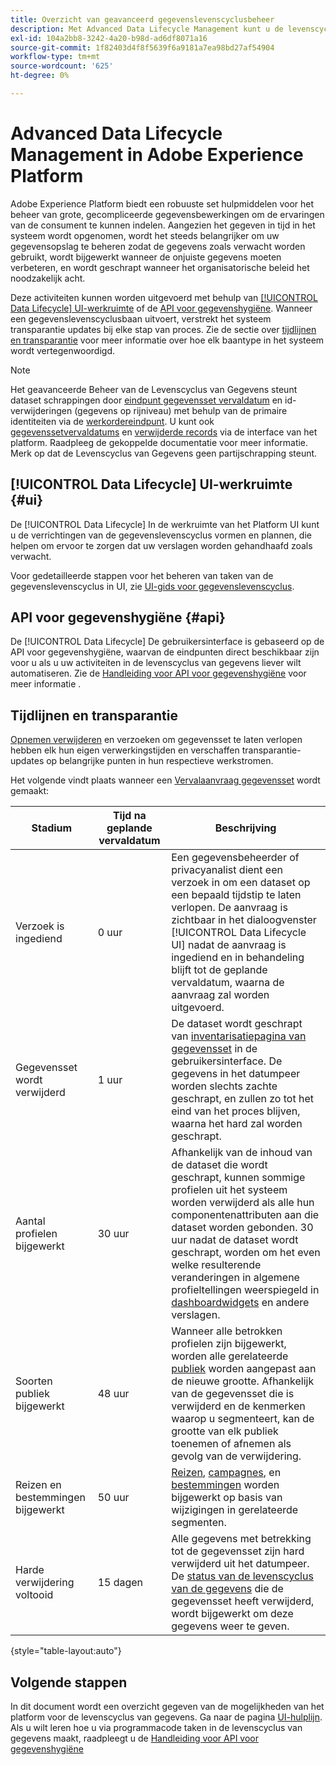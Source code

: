 ```yaml
---
title: Overzicht van geavanceerd gegevenslevenscyclusbeheer
description: Met Advanced Data Lifecycle Management kunt u de levenscyclus van uw gegevens beheren door verouderde of onjuiste gegevens bij te werken of te wissen.
exl-id: 104a2bb8-3242-4a20-b98d-ad6df8071a16
source-git-commit: 1f82403d4f8f5639f6a9181a7ea98bd27af54904
workflow-type: tm+mt
source-wordcount: '625'
ht-degree: 0%

---
```


# Advanced Data Lifecycle Management in Adobe Experience Platform

Adobe Experience Platform biedt een robuuste set hulpmiddelen voor het beheer van grote, gecompliceerde gegevensbewerkingen om de ervaringen van de consument te kunnen indelen. Aangezien het gegeven in tijd in het systeem wordt opgenomen, wordt het steeds belangrijker om uw gegevensopslag te beheren zodat de gegevens zoals verwacht worden gebruikt, wordt bijgewerkt wanneer de onjuiste gegevens moeten verbeteren, en wordt geschrapt wanneer het organisatorische beleid het noodzakelijk acht.

<!-- Platform's data lifecycle capabilities allow you to manage your stored data through the following:

* Scheduling automated dataset expirations
* Deleting individual records from one or all datasets

>[!IMPORTANT]
>
>Record deletes are meant to be used for data cleansing, removing anonymous data, or data minimization. They are **not** to be used for data subject rights requests (compliance) as pertaining to privacy regulations like the General Data Protection Regulation (GDPR). For all compliance use cases, use [Adobe Experience Platform Privacy Service](../privacy-service/home.md) instead. -->

Deze activiteiten kunnen worden uitgevoerd met behulp van [[!UICONTROL Data Lifecycle] UI-werkruimte](#ui) of de [API voor gegevenshygiëne](#api). Wanneer een gegevenslevenscyclusbaan uitvoert, verstrekt het systeem transparantie updates bij elke stap van proces. Zie de sectie over [tijdlijnen en transparantie](#timelines-and-transparency) voor meer informatie over hoe elk baantype in het systeem wordt vertegenwoordigd.

>[!NOTE]
>
>Het geavanceerde Beheer van de Levenscyclus van Gegevens steunt dataset schrappingen door [eindpunt gegevensset vervaldatum](./api/dataset-expiration.md) en id-verwijderingen (gegevens op rijniveau) met behulp van de primaire identiteiten via de [werkordereindpunt](./api/workorder.md). U kunt ook [gegevenssetvervaldatums](./ui/dataset-expiration.md) en [verwijderde records](./ui/record-delete.md) via de interface van het platform. Raadpleeg de gekoppelde documentatie voor meer informatie. Merk op dat de Levenscyclus van Gegevens geen partijschrapping steunt.

## [!UICONTROL Data Lifecycle] UI-werkruimte {#ui}

De [!UICONTROL Data Lifecycle] In de werkruimte van het Platform UI kunt u de verrichtingen van de gegevenslevenscyclus vormen en plannen, die helpen om ervoor te zorgen dat uw verslagen worden gehandhaafd zoals verwacht.

Voor gedetailleerde stappen voor het beheren van taken van de gegevenslevenscyclus in UI, zie [UI-gids voor gegevenslevenscyclus](./ui/overview.md).

## API voor gegevenshygiëne {#api}

De [!UICONTROL Data Lifecycle] De gebruikersinterface is gebaseerd op de API voor gegevenshygiëne, waarvan de eindpunten direct beschikbaar zijn voor u als u uw activiteiten in de levenscyclus van gegevens liever wilt automatiseren. Zie de [Handleiding voor API voor gegevenshygiëne](./api/overview.md) voor meer informatie .

## Tijdlijnen en transparantie

[Opnemen verwijderen](./ui/record-delete.md) en verzoeken om gegevensset te laten verlopen hebben elk hun eigen verwerkingstijden en verschaffen transparantie-updates op belangrijke punten in hun respectieve werkstromen.

<!-- ### Dataset expirations {#dataset-expiration-transparency} -->

Het volgende vindt plaats wanneer een [Vervalaanvraag gegevensset](./ui/dataset-expiration.md) wordt gemaakt:

| Stadium | Tijd na geplande vervaldatum | Beschrijving |
| --- | --- | --- |
| Verzoek is ingediend | 0 uur | Een gegevensbeheerder of privacyanalist dient een verzoek in om een dataset op een bepaald tijdstip te laten verlopen. De aanvraag is zichtbaar in het dialoogvenster [!UICONTROL Data Lifecycle UI] nadat de aanvraag is ingediend en in behandeling blijft tot de geplande vervaldatum, waarna de aanvraag zal worden uitgevoerd. |
| Gegevensset wordt verwijderd | 1 uur | De dataset wordt geschrapt van [inventarisatiepagina van gegevensset](../catalog/datasets/user-guide.md) in de gebruikersinterface. De gegevens in het datumpeer worden slechts zachte geschrapt, en zullen zo tot het eind van het proces blijven, waarna het hard zal worden geschrapt. |
| Aantal profielen bijgewerkt | 30 uur | Afhankelijk van de inhoud van de dataset die wordt geschrapt, kunnen sommige profielen uit het systeem worden verwijderd als alle hun componentenattributen aan die dataset worden gebonden. 30 uur nadat de dataset wordt geschrapt, worden om het even welke resulterende veranderingen in algemene profieltellingen weerspiegeld in [dashboardwidgets](../dashboards/guides/profiles.md#profile-count-trend) en andere verslagen. |
| Soorten publiek bijgewerkt | 48 uur | Wanneer alle betrokken profielen zijn bijgewerkt, worden alle gerelateerde [publiek](../segmentation/home.md) worden aangepast aan de nieuwe grootte. Afhankelijk van de gegevensset die is verwijderd en de kenmerken waarop u segmenteert, kan de grootte van elk publiek toenemen of afnemen als gevolg van de verwijdering. |
| Reizen en bestemmingen bijgewerkt | 50 uur | [Reizen](https://experienceleague.adobe.com/docs/journey-optimizer/using/orchestrate-journeys/about-journeys/journey.html), [campagnes](https://experienceleague.adobe.com/docs/journey-optimizer/using/campaigns/get-started-with-campaigns.html), en [bestemmingen](../destinations/home.md) worden bijgewerkt op basis van wijzigingen in gerelateerde segmenten. |
| Harde verwijdering voltooid | 15 dagen | Alle gegevens met betrekking tot de gegevensset zijn hard verwijderd uit het datumpeer. De [status van de levenscyclus van de gegevens](./ui/browse.md#view-details) die de gegevensset heeft verwijderd, wordt bijgewerkt om deze gegevens weer te geven. |

{style="table-layout:auto"}

<!-- ### Record deletes {#record-delete-transparency}

The following takes place when a [record delete request](./ui/record-delete.md) is created:

| Stage | Time after request submission | Description |
| --- | --- | --- |
| Request is submitted | 0 hours | A data steward or privacy analyist submits a record delete request. The request is visible in the [!UICONTROL Data Lifecycle UI] after it has been submitted. |
| Profile lookups updated | 3 hours | The change in profile counts caused by the deleted identity are reflected in [dashboard widgets](../dashboards/guides/profiles.md#profile-count-trend) and other reports. |
| Segments updated | 24 hours | Once profiles are removed, all related [segments](../segmentation/home.md) are updated to reflect their new size. |
| Journeys and destinations updated | 26 hours | [Journeys](https://experienceleague.adobe.com/docs/journey-optimizer/using/orchestrate-journeys/about-journeys/journey.html), [campaigns](https://experienceleague.adobe.com/docs/journey-optimizer/using/campaigns/get-started-with-campaigns.html), and [destinations](../destinations/home.md) are updated according to changes in related segments. |
| Records soft deleted in data lake | 7 days | The data is soft deleted from the data lake. |
| Data vacuuming completed | 14 days | The [status of the lifecycle job](./ui/browse.md#view-details) updates to indicate that the job has completed, meaning that data vacuuming has been completed on the data lake and the relevant records have been hard deleted. |

{style="table-layout:auto"} -->

## Volgende stappen

In dit document wordt een overzicht gegeven van de mogelijkheden van het platform voor de levenscyclus van gegevens. Ga naar de pagina [UI-hulplijn](./ui/overview.md). Als u wilt leren hoe u via programmacode taken in de levenscyclus van gegevens maakt, raadpleegt u de [Handleiding voor API voor gegevenshygiëne](./api/overview.md)
